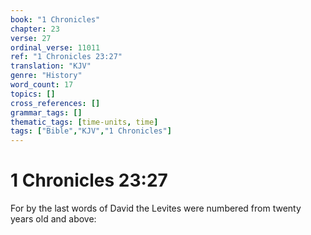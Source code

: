 ```yaml
---
book: "1 Chronicles"
chapter: 23
verse: 27
ordinal_verse: 11011
ref: "1 Chronicles 23:27"
translation: "KJV"
genre: "History"
word_count: 17
topics: []
cross_references: []
grammar_tags: []
thematic_tags: [time-units, time]
tags: ["Bible","KJV","1 Chronicles"]
---
```


# 1 Chronicles 23:27

For by the last words of David the Levites were numbered from twenty years old and above:

